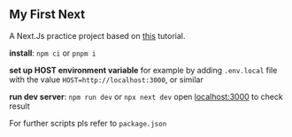 ## My First Next

A Next.Js practice project based on [this](https://youtu.be/mTz0GXj8NN0) tutorial.

**install**: `npm ci` or `pnpm i`

**set up HOST environment variable** for example by adding `.env.local` file with the value
`HOST=http://localhost:3000`, or similar

**run dev server**: `npm run dev` or `npx next dev`
open [localhost:3000](http://localhost:3000/) to check result

For further scripts pls refer to `package.json`
